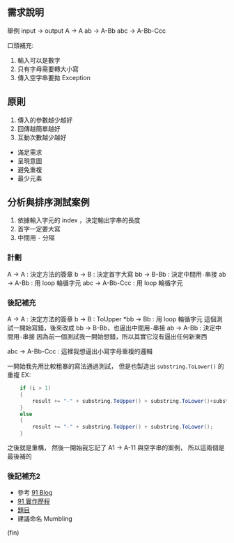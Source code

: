 ## 需求說明

舉例 input → output A → A ab → A-Bb abc → A-Bb-Ccc

口頭補充:

1. 輸入可以是數字
2. 只有字母需要轉大小寫
3. 傳入空字串要拋 Exception

## 原則

1. 傳入的參數越少越好
2. 回傳越簡單越好
3. 互動次數越少越好

- 滿足需求
- 呈現意圖
- 避免重複
- 最少元素

## 分析與排序測試案例

1. 依據輸入字元的 index ，決定輸出字串的長度
2. 首字一定要大寫
3. 中間用 `-` 分隔

### 計劃

A → A : 決定方法的簽章 b → B : 決定首字大寫 bb → B-Bb : 決定中間用`-`串接 ab → A-Bb : 用 loop 輪循字元 abc → A-Bb-Ccc : 用 loop 輪循字元

### 後記補充

A → A : 決定方法的簽章 b → B : ToUpper
*bb → Bb : 用 loop 輪循字元 這個測試一開始寫錯，後來改成 bb → B-Bb，也逼出中間用`-`串接 ab → A-Bb : 決定中間用`-`串接 因為前一個測試我一開始想錯，所以其實它沒有逼出任何新東西

abc → A-Bb-Ccc : 這裡我想逼出小寫字母重複的邏輯

一開始我先用比較粗暴的寫法通過測試， 但是也製造出 `substring.ToLower()` 的重複 EX:

```csharp
	if (i > 1)
	{
		result += "-" + substring.ToUpper() + substring.ToLower()+substring.ToLower();
	}
	else
	{
		result += "-" + substring.ToUpper() + substring.ToLower();
	}
```	
之後就是重構，
然後一開始我忘記了 A1 → A-11 與空字串的案例，
所以這兩個是最後補的

### 後記補充2

- 參考 [91 Blog](https://dotblogs.com.tw/hatelove/2017/03/28/codewars-Mumbling-by-TDD)
- [91 實作歷程](https://bitbucket.org/hatelove/twmvc_lab1_mumbling/commits/branch/master)
- [題目](https://www.codewars.com/kata/mumbling/train/csharp)
- 建議命名 Mumbling

(fin)
